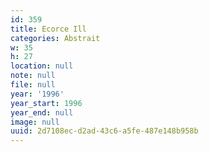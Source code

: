 ```yaml
---
id: 359
title: Ecorce Ill
categories: Abstrait
w: 35
h: 27
location: null
note: null
file: null
year: '1996'
year_start: 1996
year_end: null
image: null
uuid: 2d7108ec-d2ad-43c6-a5fe-487e148b958b
---
```


